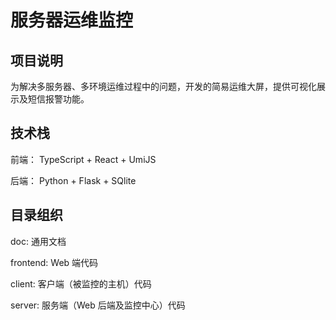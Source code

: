 # 服务器运维监控

## 项目说明

为解决多服务器、多环境运维过程中的问题，开发的简易运维大屏，提供可视化展示及短信报警功能。

## 技术栈

前端： TypeScript + React + UmiJS

后端： Python + Flask + SQlite

## 目录组织

doc: 通用文档

frontend: Web 端代码

client: 客户端（被监控的主机）代码

server: 服务端（Web 后端及监控中心）代码

